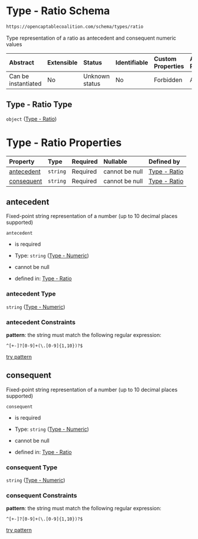 # Type - Ratio Schema

```txt
https://opencaptablecoalition.com/schema/types/ratio
```

Type representation of a ratio as antecedent and consequent numeric values

| Abstract            | Extensible | Status         | Identifiable | Custom Properties | Additional Properties | Access Restrictions | Defined In                                                                       |
| :------------------ | :--------- | :------------- | :----------- | :---------------- | :-------------------- | :------------------ | :------------------------------------------------------------------------------- |
| Can be instantiated | No         | Unknown status | No           | Forbidden         | Allowed               | none                | [Ratio.schema.json](../../schema/types/Ratio.schema.json "open original schema") |

## Type - Ratio Type

`object` ([Type - Ratio](ratio.md))

# Type - Ratio Properties

| Property                  | Type     | Required | Nullable       | Defined by                                                                                                                           |
| :------------------------ | :------- | :------- | :------------- | :----------------------------------------------------------------------------------------------------------------------------------- |
| [antecedent](#antecedent) | `string` | Required | cannot be null | [Type - Ratio](ratio-properties-type---numeric-1.md "https://opencaptablecoalition.com/schema/types/numeric#/properties/antecedent") |
| [consequent](#consequent) | `string` | Required | cannot be null | [Type - Ratio](ratio-properties-type---numeric-1.md "https://opencaptablecoalition.com/schema/types/numeric#/properties/consequent") |

## antecedent

Fixed-point string representation of a number (up to 10 decimal places supported)

`antecedent`

*   is required

*   Type: `string` ([Type - Numeric](ratio-properties-type---numeric-1.md))

*   cannot be null

*   defined in: [Type - Ratio](ratio-properties-type---numeric-1.md "https://opencaptablecoalition.com/schema/types/numeric#/properties/antecedent")

### antecedent Type

`string` ([Type - Numeric](ratio-properties-type---numeric-1.md))

### antecedent Constraints

**pattern**: the string must match the following regular expression: 

```regexp
^[+-]?[0-9]+(\.[0-9]{1,10})?$
```

[try pattern](https://regexr.com/?expression=%5E%5B%2B-%5D%3F%5B0-9%5D%2B\(%5C.%5B0-9%5D%7B1%2C10%7D\)%3F%24 "try regular expression with regexr.com")

## consequent

Fixed-point string representation of a number (up to 10 decimal places supported)

`consequent`

*   is required

*   Type: `string` ([Type - Numeric](ratio-properties-type---numeric-1.md))

*   cannot be null

*   defined in: [Type - Ratio](ratio-properties-type---numeric-1.md "https://opencaptablecoalition.com/schema/types/numeric#/properties/consequent")

### consequent Type

`string` ([Type - Numeric](ratio-properties-type---numeric-1.md))

### consequent Constraints

**pattern**: the string must match the following regular expression: 

```regexp
^[+-]?[0-9]+(\.[0-9]{1,10})?$
```

[try pattern](https://regexr.com/?expression=%5E%5B%2B-%5D%3F%5B0-9%5D%2B\(%5C.%5B0-9%5D%7B1%2C10%7D\)%3F%24 "try regular expression with regexr.com")

